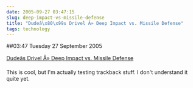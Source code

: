 ```yaml
---
date: 2005-09-27 03:47:15
slug: deep-impact-vs-missile-defense
title: "Dudeâ\x80\x99s Drivel Â» Deep Impact vs. Missile Defense"
tags: technology
---
```


##03:47 Tuesday 27 September 2005

[Dudeâs Drivel Â» Deep Impact vs. Missile Defense](http://www.dudedesign.com/blog/index.php/archives/47)

This is cool, but I'm actually testing trackback stuff.  I don't understand it quite yet.
